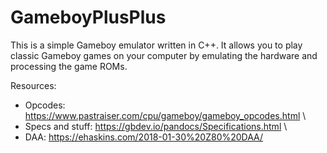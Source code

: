 # GameboyPlusPlus

This is a simple Gameboy emulator written in C++. It allows you to play classic Gameboy games on your computer by emulating the hardware and processing the game ROMs.

Resources:
- Opcodes: https://www.pastraiser.com/cpu/gameboy/gameboy_opcodes.html \
- Specs and stuff: https://gbdev.io/pandocs/Specifications.html \
- DAA: https://ehaskins.com/2018-01-30%20Z80%20DAA/
